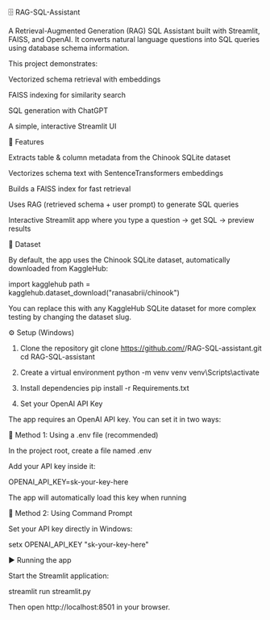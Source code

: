 🗄️ RAG-SQL-Assistant

A Retrieval-Augmented Generation (RAG) SQL Assistant built with Streamlit, FAISS, and OpenAI.
It converts natural language questions into SQL queries using database schema information.

This project demonstrates:

Vectorized schema retrieval with embeddings

FAISS indexing for similarity search

SQL generation with ChatGPT

A simple, interactive Streamlit UI

🚀 Features

Extracts table & column metadata from the Chinook SQLite dataset

Vectorizes schema text with SentenceTransformers embeddings

Builds a FAISS index for fast retrieval

Uses RAG (retrieved schema + user prompt) to generate SQL queries

Interactive Streamlit app where you type a question → get SQL → preview results

📂 Dataset

By default, the app uses the Chinook SQLite dataset, automatically downloaded from KaggleHub:

import kagglehub
path = kagglehub.dataset_download("ranasabrii/chinook")


You can replace this with any KaggleHub SQLite dataset for more complex testing by changing the dataset slug.

⚙️ Setup (Windows)
1. Clone the repository
git clone https://github.com/<your-username>/RAG-SQL-assistant.git
cd RAG-SQL-assistant

2. Create a virtual environment
python -m venv venv
venv\Scripts\activate

3. Install dependencies
pip install -r Requirements.txt

4. Set your OpenAI API Key

The app requires an OpenAI API key. You can set it in two ways:

🔑 Method 1: Using a .env file (recommended)

In the project root, create a file named .env

Add your API key inside it:

OPENAI_API_KEY=sk-your-key-here


The app will automatically load this key when running

🔑 Method 2: Using Command Prompt

Set your API key directly in Windows:

setx OPENAI_API_KEY "sk-your-key-here"

▶️ Running the app

Start the Streamlit application:

streamlit run streamlit.py


Then open http://localhost:8501
 in your browser.
